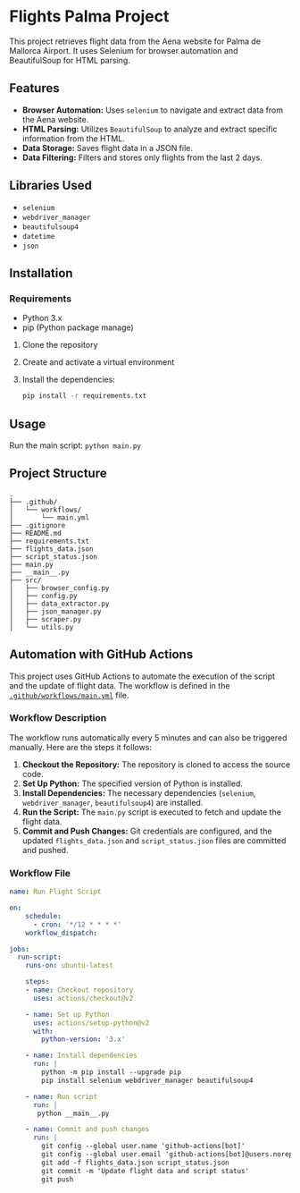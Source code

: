 # Flights Palma Project

This project retrieves flight data from the Aena website for Palma de Mallorca Airport. It uses Selenium for browser automation and BeautifulSoup for HTML parsing.

## Features

- **Browser Automation:** Uses `selenium` to navigate and extract data from the Aena website.
- **HTML Parsing:** Utilizes  `BeautifulSoup` to analyze and extract specific information from the HTML.
- **Data Storage:** Saves flight data in a JSON file.
- **Data Filtering:** Filters and stores only flights from the last 2 days.

## Libraries Used

- `selenium`
- `webdriver_manager`
- `beautifulsoup4`
- `datetime`
- `json`

## Installation

### Requirements

- Python 3.x
- pip (Python package manage)

1. Clone the repository

2. Create and activate a virtual environment

3. Install the dependencies:

    ```sh
    pip install -r requirements.txt
    ```

## Usage

Run the main script:
    ```
    python main.py
    ```

## Project Structure
    .
    ├── .github/
    │   └── workflows/
    │       └── main.yml
    ├── .gitignore
    ├── README.md
    ├── requirements.txt
    ├── flights_data.json
    ├── script_status.json
    ├── main.py
    ├── __main__.py
    ├── src/
    │   ├── browser_config.py
    │   ├── config.py
    │   ├── data_extractor.py
    │   ├── json_manager.py
    │   ├── scraper.py
    │   └── utils.py

## Automation with GitHub Actions

This project uses GitHub Actions to automate the execution of the script and the update of flight data. The workflow is defined in the [`.github/workflows/main.yml`](.github/workflows/main.yml) file.

### Workflow Description

The workflow runs automatically every 5 minutes and can also be triggered manually. Here are the steps it follows:

1. **Checkout the Repository:** The repository is cloned to access the source code.
2. **Set Up Python:** The specified version of Python is installed.
3. **Install Dependencies:** The necessary dependencies (`selenium`, `webdriver_manager`, `beautifulsoup4`) are installed.
4. **Run the Script:** The `main.py` script is executed to fetch and update the flight data.
5. **Commit and Push Changes:** Git credentials are configured, and the updated `flights_data.json` and `script_status.json` files are committed and pushed.

### Workflow File

```yml
name: Run Flight Script

on:
    schedule:
      - cron: '*/12 * * * *'
    workflow_dispatch:

jobs:
  run-script:
    runs-on: ubuntu-latest

    steps:
    - name: Checkout repository
      uses: actions/checkout@v2

    - name: Set up Python
      uses: actions/setup-python@v2
      with:
        python-version: '3.x'

    - name: Install dependencies
      run: |
        python -m pip install --upgrade pip
        pip install selenium webdriver_manager beautifulsoup4

    - name: Run script
      run: |
       python __main__.py

    - name: Commit and push changes
      run: |
        git config --global user.name 'github-actions[bot]'
        git config --global user.email 'github-actions[bot]@users.noreply.github.com'
        git add -f flights_data.json script_status.json
        git commit -m 'Update flight data and script status'
        git push

